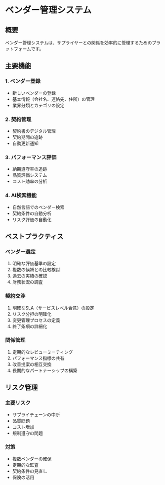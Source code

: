 # ベンダー管理システム

## 概要
ベンダー管理システムは、サプライヤーとの関係を効率的に管理するためのプラットフォームです。

## 主要機能

### 1. ベンダー登録
- 新しいベンダーの登録
- 基本情報（会社名、連絡先、住所）の管理
- 業界分類とカテゴリの設定

### 2. 契約管理
- 契約書のデジタル管理
- 契約期間の追跡
- 自動更新通知

### 3. パフォーマンス評価
- 納期遵守率の追跡
- 品質評価システム
- コスト効率の分析

### 4. AI検索機能
- 自然言語でのベンダー検索
- 契約条件の自動分析
- リスク評価の自動化

## ベストプラクティス

### ベンダー選定
1. 明確な評価基準の設定
2. 複数の候補との比較検討
3. 過去の実績の確認
4. 財務状況の調査

### 契約交渉
1. 明確なSLA（サービスレベル合意）の設定
2. リスク分担の明確化
3. 変更管理プロセスの定義
4. 終了条項の詳細化

### 関係管理
1. 定期的なレビューミーティング
2. パフォーマンス指標の共有
3. 改善提案の相互交換
4. 長期的なパートナーシップの構築

## リスク管理

### 主要リスク
- サプライチェーンの中断
- 品質問題
- コスト増加
- 規制遵守の問題

### 対策
- 複数ベンダーの確保
- 定期的な監査
- 契約条件の見直し
- 保険の活用
